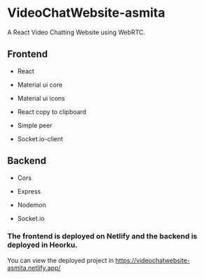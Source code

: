 # VideoChatWebsite-asmita
A React Video Chatting Website using WebRTC.

## Frontend

* React

* Material ui core

* Material ui icons

* React copy to clipboard

* Simple peer

* Socket.io-client

## Backend

* Cors

* Express

* Nodemon

* Socket.io

### The frontend is deployed on Netlify and the backend is deployed in Heorku.
You can view the deployed project in https://videochatwebsite-asmita.netlify.app/
